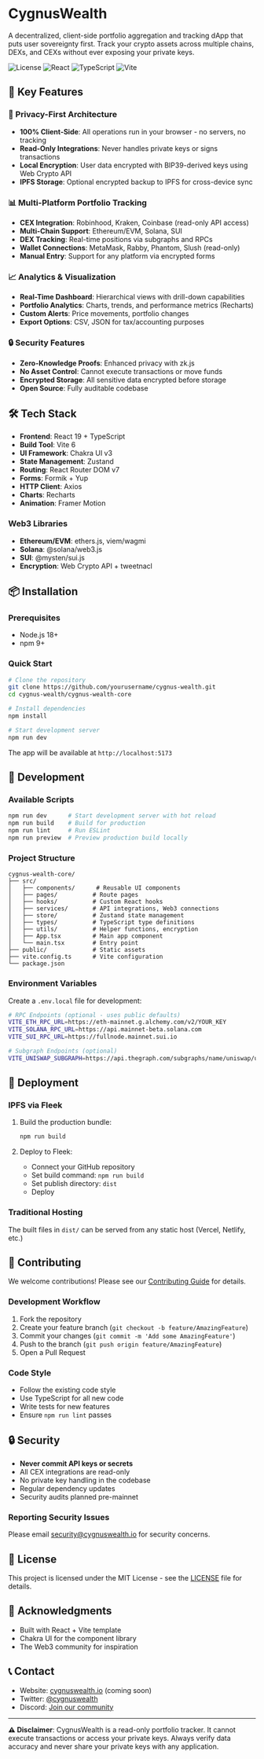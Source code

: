 # CygnusWealth

A decentralized, client-side portfolio aggregation and tracking dApp that puts user sovereignty first. Track your crypto assets across multiple chains, DEXs, and CEXs without ever exposing your private keys.

![License](https://img.shields.io/badge/license-MIT-blue.svg)
![React](https://img.shields.io/badge/React-19-61dafb.svg)
![TypeScript](https://img.shields.io/badge/TypeScript-5.6-3178c6.svg)
![Vite](https://img.shields.io/badge/Vite-6.0-646cff.svg)

## 🚀 Key Features

### 🔐 Privacy-First Architecture
- **100% Client-Side**: All operations run in your browser - no servers, no tracking
- **Read-Only Integrations**: Never handles private keys or signs transactions
- **Local Encryption**: User data encrypted with BIP39-derived keys using Web Crypto API
- **IPFS Storage**: Optional encrypted backup to IPFS for cross-device sync

### 📊 Multi-Platform Portfolio Tracking
- **CEX Integration**: Robinhood, Kraken, Coinbase (read-only API access)
- **Multi-Chain Support**: Ethereum/EVM, Solana, SUI
- **DEX Tracking**: Real-time positions via subgraphs and RPCs
- **Wallet Connections**: MetaMask, Rabby, Phantom, Slush (read-only)
- **Manual Entry**: Support for any platform via encrypted forms

### 📈 Analytics & Visualization
- **Real-Time Dashboard**: Hierarchical views with drill-down capabilities
- **Portfolio Analytics**: Charts, trends, and performance metrics (Recharts)
- **Custom Alerts**: Price movements, portfolio changes
- **Export Options**: CSV, JSON for tax/accounting purposes

### 🔒 Security Features
- **Zero-Knowledge Proofs**: Enhanced privacy with zk.js
- **No Asset Control**: Cannot execute transactions or move funds
- **Encrypted Storage**: All sensitive data encrypted before storage
- **Open Source**: Fully auditable codebase

## 🛠️ Tech Stack

- **Frontend**: React 19 + TypeScript
- **Build Tool**: Vite 6
- **UI Framework**: Chakra UI v3
- **State Management**: Zustand
- **Routing**: React Router DOM v7
- **Forms**: Formik + Yup
- **HTTP Client**: Axios
- **Charts**: Recharts
- **Animation**: Framer Motion

### Web3 Libraries
- **Ethereum/EVM**: ethers.js, viem/wagmi
- **Solana**: @solana/web3.js
- **SUI**: @mysten/sui.js
- **Encryption**: Web Crypto API + tweetnacl

## 📦 Installation

### Prerequisites
- Node.js 18+ 
- npm 9+

### Quick Start

```bash
# Clone the repository
git clone https://github.com/yourusername/cygnus-wealth.git
cd cygnus-wealth/cygnus-wealth-core

# Install dependencies
npm install

# Start development server
npm run dev
```

The app will be available at `http://localhost:5173`

## 🔧 Development

### Available Scripts

```bash
npm run dev      # Start development server with hot reload
npm run build    # Build for production
npm run lint     # Run ESLint
npm run preview  # Preview production build locally
```

### Project Structure

```
cygnus-wealth-core/
├── src/
│   ├── components/      # Reusable UI components
│   ├── pages/          # Route pages
│   ├── hooks/          # Custom React hooks
│   ├── services/       # API integrations, Web3 connections
│   ├── store/          # Zustand state management
│   ├── types/          # TypeScript type definitions
│   ├── utils/          # Helper functions, encryption
│   ├── App.tsx         # Main app component
│   └── main.tsx        # Entry point
├── public/             # Static assets
├── vite.config.ts      # Vite configuration
└── package.json
```

### Environment Variables

Create a `.env.local` file for development:

```bash
# RPC Endpoints (optional - uses public defaults)
VITE_ETH_RPC_URL=https://eth-mainnet.g.alchemy.com/v2/YOUR_KEY
VITE_SOLANA_RPC_URL=https://api.mainnet-beta.solana.com
VITE_SUI_RPC_URL=https://fullnode.mainnet.sui.io

# Subgraph Endpoints (optional)
VITE_UNISWAP_SUBGRAPH=https://api.thegraph.com/subgraphs/name/uniswap/uniswap-v3
```

## 🚀 Deployment

### IPFS via Fleek

1. Build the production bundle:
   ```bash
   npm run build
   ```

2. Deploy to Fleek:
   - Connect your GitHub repository
   - Set build command: `npm run build`
   - Set publish directory: `dist`
   - Deploy

### Traditional Hosting

The built files in `dist/` can be served from any static host (Vercel, Netlify, etc.)

## 🤝 Contributing

We welcome contributions! Please see our [Contributing Guide](CONTRIBUTING.md) for details.

### Development Workflow

1. Fork the repository
2. Create your feature branch (`git checkout -b feature/AmazingFeature`)
3. Commit your changes (`git commit -m 'Add some AmazingFeature'`)
4. Push to the branch (`git push origin feature/AmazingFeature`)
5. Open a Pull Request

### Code Style

- Follow the existing code style
- Use TypeScript for all new code
- Write tests for new features
- Ensure `npm run lint` passes

## 🔒 Security

- **Never commit API keys or secrets**
- All CEX integrations are read-only
- No private key handling in the codebase
- Regular dependency updates
- Security audits planned pre-mainnet

### Reporting Security Issues

Please email security@cygnuswealth.io for security concerns.

## 📜 License

This project is licensed under the MIT License - see the [LICENSE](LICENSE) file for details.

## 🙏 Acknowledgments

- Built with React + Vite template
- Chakra UI for the component library
- The Web3 community for inspiration

## 📞 Contact

- Website: [cygnuswealth.io](https://cygnuswealth.io) (coming soon)
- Twitter: [@cygnuswealth](https://twitter.com/cygnuswealth)
- Discord: [Join our community](https://discord.gg/cygnuswealth)

---

**⚠️ Disclaimer**: CygnusWealth is a read-only portfolio tracker. It cannot execute transactions or access your private keys. Always verify data accuracy and never share your private keys with any application.